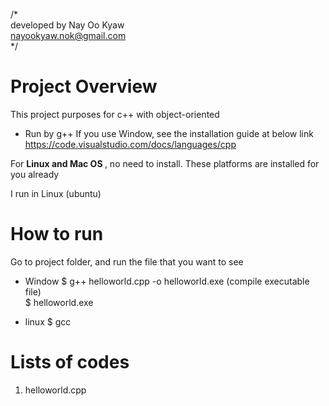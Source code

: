 /* <br>
    developed by Nay Oo Kyaw <br>
    nayookyaw.nok@gmail.com <br>
*/

# Project Overview
This project purposes for c++ with object-oriented

- Run by g++
If you use Window, see the installation guide at below link
https://code.visualstudio.com/docs/languages/cpp <br>

For <strong>Linux and Mac OS </strong>, no need to install. These platforms are installed for you already <br>

I run in Linux (ubuntu)

# How to run
Go to project folder, and run the file that you want to see <br>

* Window
$ g++ helloworld.cpp -o helloworld.exe (compile executable file) <br>
$ helloworld.exe

* linux 
$ gcc 
# Lists of codes
1. helloworld.cpp